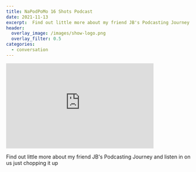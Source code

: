 ```yaml
---
title: NaPodPoMo 16 Shots Podcast
date: 2021-11-13
excerpt:  Find out little more about my friend JB's Podcasting Journey and listen in on us just chopping it up
header:
  overlay_image: /images/show-logo.png
  overlay_filter: 0.5
categories:
  - conversation
---
```

<iframe src='https://open.spotify.com/embed/episode/01KFNCUBJT4inkl2NgdaPO' width='80%' height='232' frameborder='0' allowtransparency='true' allow='encrypted-media'></iframe>

Find out little more about my friend JB's Podcasting Journey and listen in on us just chopping it up
